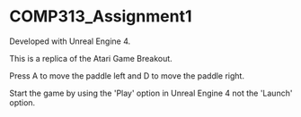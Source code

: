 # COMP313_Assignment1

Developed with Unreal Engine 4.  


This is a replica of the Atari Game Breakout.  


Press A to move the paddle left and D to move the paddle right.  
  
Start the game by using the 'Play' option in Unreal Engine 4 not the 'Launch' option.
